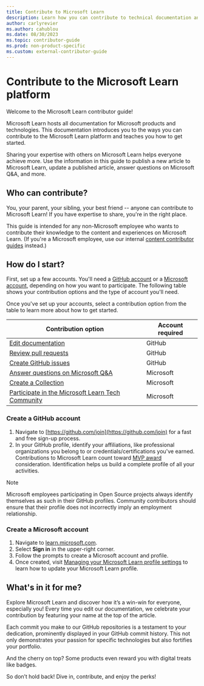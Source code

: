 ```yaml
---
title: Contribute to Microsoft Learn
description: Learn how you can contribute to technical documentation and other content experiences on Microsoft Learn.
author: carlyrevier
ms.author: cahublou
ms.date: 08/30/2023
ms.topic: contributor-guide
ms.prod: non-product-specific
ms.custom: external-contributor-guide
---
```


# Contribute to the Microsoft Learn platform

Welcome to the Microsoft Learn contributor guide! 

Microsoft Learn hosts all documentation for Microsoft products and technologies. This documentation introduces you to the ways you can contribute to the Microsoft Learn platform and teaches you how to get started.

Sharing your expertise with others on Microsoft Learn helps everyone achieve more. Use the information in this guide to publish a new article to Microsoft Learn, update a published article, answer questions on Microsoft Q&A, and more.

## Who can contribute?

You, your parent, your sibling, your best friend -- anyone can contribute to Microsoft Learn! If you have expertise to share, you're in the right place.

This guide is intended for any non-Microsoft employee who wants to contribute their knowledge to the content and experiences on Microsoft Learn. (If you're a Microsoft employee, use our internal [content contributor guides](https://review.learn.microsoft.com/help) instead.)

## How do I start?

First, set up a few accounts. You'll need a [GitHub account](#set-up-a-github-account) or a [Microsoft account](#set-up-a-microsoft-account), depending on how you want to participate. The following table shows your contribution options and the type of account you'll need.

Once you've set up your accounts, select a contribution option from the table to learn more about how to get started.

|Contribution option  |Account required  |
|---------|---------|
|[Edit documentation](how-to-write-overview.md)     | GitHub         |
|[Review pull requests](how-to-review-pull-request.md)     | GitHub         |
|[Create GitHub issues](how-to-create-github-issues.md)     | GitHub         |
|[Answer questions on Microsoft Q&A](qna-overview.md)     | Microsoft        |
|[Create a Collection](collections.md)     | Microsoft        |
|[Participate in the Microsoft Learn Tech Community](https://techcommunity.microsoft.com/t5/microsoft-learn/ct-p/MicrosoftLearn)     | Microsoft         |

### Create a GitHub account

1. Navigate to [https://github.com/join](https://github.com/join) for a fast and free sign-up process.
1. In your GitHub profile, identify your affiliations, like professional organizations you belong to or credentials/certifications you've earned. Contributions to Microsoft Learn count toward [MVP award](https://mvp.microsoft.com/) consideration. Identification helps us build a complete profile of all your activities.

>[!NOTE]
> Microsoft employees participating in Open Source projects always identify themselves as such in their GitHub profiles. Community contributors should ensure that their profile does not incorrectly imply an employment relationship.

### Create a Microsoft account

1. Navigate to [learn.microsoft.com](https://learn.microsoft.com/).
1. Select **Sign in** in the upper-right corner.
1. Follow the prompts to create a Microsoft account and profile.
1. Once created, visit [Managing your Microsoft Learn profile settings](/training/support/learn-profile-manage) to learn how to update your Microsoft Learn profile.

## What's in it for me?

Explore Microsoft Learn and discover how it’s a win-win for everyone, especially you! Every time you edit our documentation, we celebrate your contribution by featuring your name at the top of the article. 

Each commit you make to our GitHub repositories is a testament to your dedication, prominently displayed in your GitHub commit history. This not only demonstrates your passion for specific technologies but also fortifies your portfolio. 

And the cherry on top? Some products even reward you with digital treats like badges. 

So don’t hold back! Dive in, contribute, and enjoy the perks!
